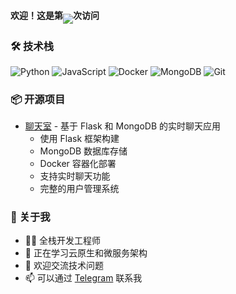 #### 欢迎！这是第<img align="middle" src="https://count.getloli.com/get/@:ziyuan77-gev?theme=rule34">次访问

### 🛠️ 技术栈

![Python](https://img.shields.io/badge/-Python-3776AB?style=flat-square&logo=Python&logoColor=white)
![JavaScript](https://img.shields.io/badge/-JavaScript-F7DF1E?style=flat-square&logo=JavaScript&logoColor=black)
![Docker](https://img.shields.io/badge/-Docker-2496ED?style=flat-square&logo=Docker&logoColor=white)
![MongoDB](https://img.shields.io/badge/-MongoDB-47A248?style=flat-square&logo=MongoDB&logoColor=white)
![Git](https://img.shields.io/badge/-Git-F05032?style=flat-square&logo=Git&logoColor=white)

### 📦 开源项目

- [聊天室](https://github.com/xhdndmm/chat) - 基于 Flask 和 MongoDB 的实时聊天应用
  - 使用 Flask 框架构建
  - MongoDB 数据库存储
  - Docker 容器化部署
  - 支持实时聊天功能
  - 完整的用户管理系统

### 📌 关于我

- 👨‍💻 全栈开发工程师
- 🌱 正在学习云原生和微服务架构
- 💬 欢迎交流技术问题
- 📫 可以通过 [Telegram](https://t.me/ziyuan77777) 联系我
